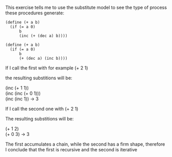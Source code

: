 This exercise tells me to use the substitute model to see the type of process these procedures generate:

``` racket
(define (+ a b)
  (if (= a 0) 
      b 
      (inc (+ (dec a) b))))
```

``` racket
(define (+ a b)
  (if (= a 0) 
      b 
      (+ (dec a) (inc b))))
```  
	  
If I call the first with for example (+ 2 1)

the resulting substitions will be:

(inc (+ 1 1))  
(inc (inc (+ 0 1)))  
(inc (inc 1)) -> 3  



If I call the second one with (+ 2 1)

The resulting substitions will be:

(+ 1 2)  
(+ 0 3) -> 3  

The first accumulates a chain, while the second has a firm shape, therefore I conclude that the first is recursive and the second is iterative







